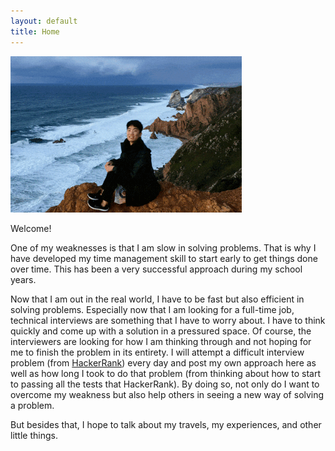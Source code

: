 ```yaml
---
layout: default
title: Home
---
```


<img src="/assets/main copy.gif">

Welcome! 

One of my weaknesses is that I am slow in solving problems.
That is why I have developed my time management skill to start early to get things done over time.
This has been a very successful approach during my school years.

Now that I am out in the real world, I have to be fast but also efficient in solving problems.
Especially now that I am looking for a full-time job, technical interviews are something that I have to worry about.
I have to think quickly and come up with a solution in a pressured space.
Of course, the interviewers are looking for how I am thinking through and not hoping for me to finish the problem in its entirety.
I will attempt a difficult interview problem (from [HackerRank](hackerrank.com)) every day and post my own approach here as well as how long I took to do that problem (from thinking about how to start to passing all the tests that HackerRank). By doing so, not only do I want to overcome my weakness but also help others in seeing a new way of solving a problem. 

But besides that, I hope to talk about my travels, my experiences, and other little things. 





<!-- Projects posts coming soon.  -->